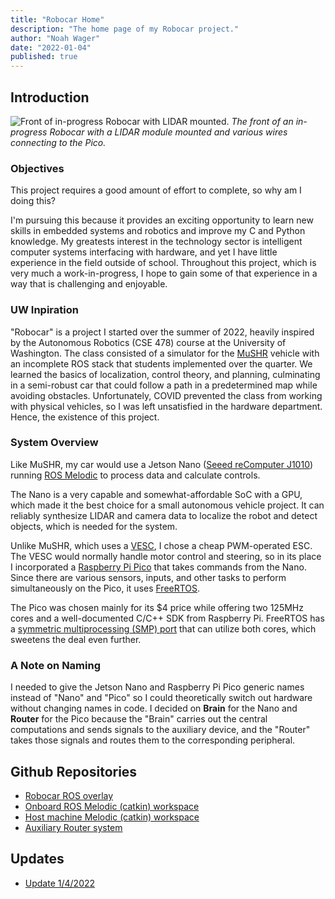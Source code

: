 ```yaml
---
title: "Robocar Home"
description: "The home page of my Robocar project."
author: "Noah Wager"
date: "2022-01-04"
published: true
---
```


<script>
  import { base } from "$app/paths";
</script>

## Introduction

![Front of in-progress Robocar with LIDAR mounted.]({base}/images/robocar/robocar-lidar-front-1024.jpg)
_The front of an in-progress Robocar with a LIDAR module mounted and various wires connecting to the Pico._

### Objectives

This project requires a good amount of effort to complete, so why am I doing this?

I'm pursuing this because it provides an exciting opportunity to learn new skills in embedded systems and robotics and improve my C and Python knowledge. My greatests interest in the technology sector is intelligent computer systems interfacing with hardware, and yet I have little experience in the field outside of school. Throughout this project, which is very much a work-in-progress, I hope to gain some of that experience in a way that is challenging and enjoyable.

### UW Inpiration

"Robocar" is a project I started over the summer of 2022, heavily inspired by the Autonomous Robotics (CSE 478) course at the University of Washington. The class consisted of a simulator for the [MuSHR](https://mushr.io) vehicle with an incomplete ROS stack that students implemented over the quarter. We learned the basics of localization, control theory, and planning, culminating in a semi-robust car that could follow a path in a predetermined map while avoiding obstacles. Unfortunately, COVID prevented the class from working with physical vehicles, so I was left unsatisfied in the hardware department. Hence, the existence of this project.

### System Overview

Like MuSHR, my car would use a Jetson Nano ([Seeed reComputer J1010](https://www.seeedstudio.com/Jetson-10-1-A0-p-5336.html)) running [ROS Melodic](http://wiki.ros.org/melodic) to process data and calculate controls.

The Nano is a very capable and somewhat-affordable SoC with a GPU, which made it the best choice for a small autonomous vehicle project. It can reliably synthesize LIDAR and camera data to localize the robot and detect objects, which is needed for the system.

Unlike MuSHR, which uses a [VESC](https://vesc-project.com), I chose a cheap PWM-operated ESC. The VESC would normally handle motor control and steering, so in its place I incorporated a [Raspberry Pi Pico](https://www.raspberrypi.com/products/raspberry-pi-pico) that takes commands from the Nano. Since there are various sensors, inputs, and other tasks to perform simultaneously on the Pico, it uses [FreeRTOS](https://www.freertos.org).

The Pico was chosen mainly for its $4 price while offering two 125MHz cores and a well-documented C/C++ SDK from Raspberry Pi. FreeRTOS has a [symmetric multiprocessing (SMP) port](https://freertos.org/symmetric-multiprocessing-introduction.html) that can utilize both cores, which sweetens the deal even further.

### A Note on Naming

I needed to give the Jetson Nano and Raspberry Pi Pico generic names instead of "Nano" and "Pico" so I could theoretically switch out hardware without changing names in code. I decided on **Brain** for the Nano and **Router** for the Pico because the "Brain" carries out the central computations and sends signals to the auxiliary device, and the "Router" takes those signals and routes them to the corresponding peripheral.

## Github Repositories

- [Robocar ROS overlay](https://github.com/nwager/robocar_overlay)
- [Onboard ROS Melodic (catkin) workspace](https://github.com/nwager/robocar_ws)
- [Host machine Melodic (catkin) workspace](https://github.com/nwager/robocar_host_ws)
- [Auxiliary Router system](https://github.com/nwager/robocar_router)

## Updates

- [Update 1/4/2022]({base}/robocar-1-4-22)
